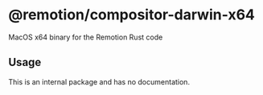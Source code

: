 # @remotion/compositor-darwin-x64
 
MacOS x64 binary for the Remotion Rust code
 
## Usage
 
This is an internal package and has no documentation.
